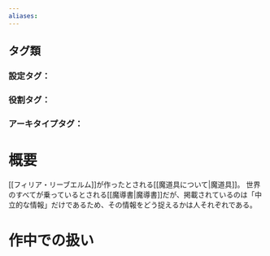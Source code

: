 ```yaml
---
aliases:
---
```

## タグ類
### 設定タグ：
### 役割タグ：
### アーキタイプタグ：
# 概要
[[フィリア・リーブエルム]]が作ったとされる[[魔道具について|魔道具]]。
世界のすべてが乗っているとされる[[魔導書|魔導書]]だが、掲載されているのは「中立的な情報」だけであるため、その情報をどう捉えるかは人それぞれである。
# 作中での扱い
